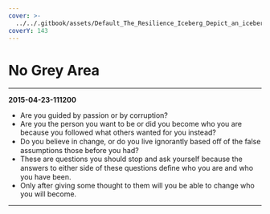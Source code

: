 ```yaml
---
cover: >-
  ../../.gitbook/assets/Default_The_Resilience_Iceberg_Depict_an_iceberg_with_visible_3_99238567-c123-402d-8cb1-501ca3688a5c_1.jpg
coverY: 143
---
```


# No Grey Area

***

**2015-04-23-111200**

* Are you guided by passion or by corruption?&#x20;
* Are you the person you want to be or did you become who you are because you followed what others wanted for you instead?
* Do you believe in change, or do you live ignorantly based oﬀ of the false assumptions those before you had?
* These are questions you should stop and ask yourself because the answers to either side of these questions deﬁne who you are and who you have been.
* Only after giving some thought to them will you be able to change who you will become.

***
